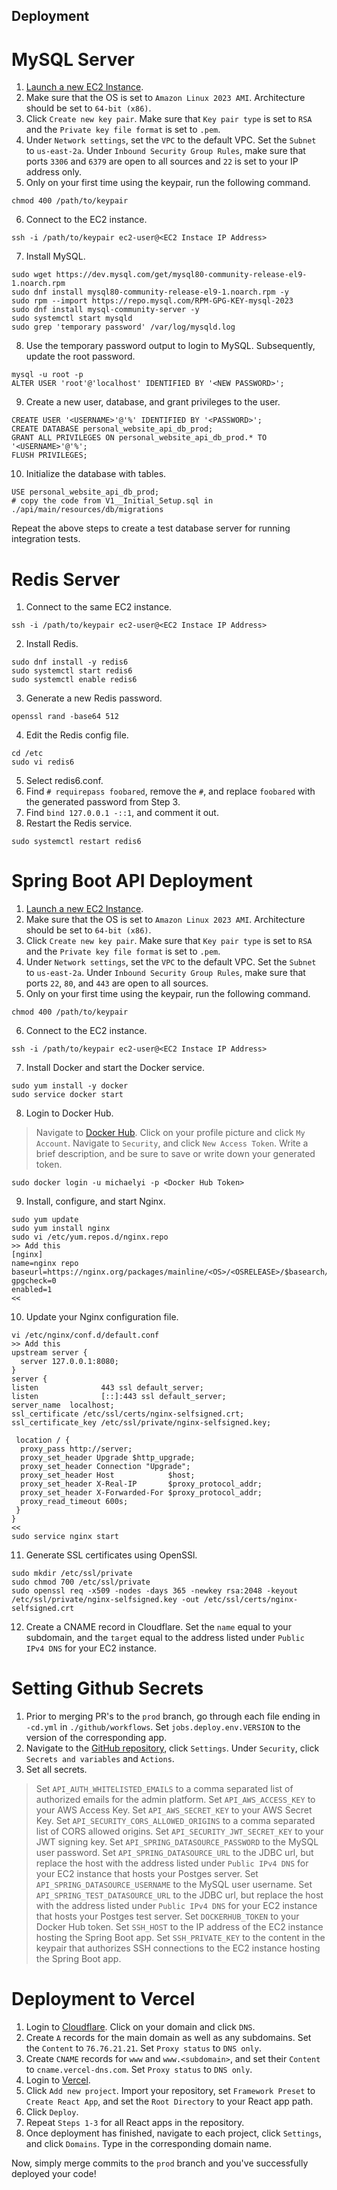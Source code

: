## Deployment

# MySQL Server

1. [Launch a new EC2 Instance](https://us-east-2.console.aws.amazon.com/ec2/home?region=us-east-2#LaunchInstances:).
2. Make sure that the OS is set to `Amazon Linux 2023 AMI`. Architecture should be set to `64-bit (x86)`.
3. Click `Create new key pair`. Make sure that `Key pair type` is set to `RSA` and the `Private key file format` is set to `.pem`.
4. Under `Network settings`, set the `VPC` to the default VPC. Set the `Subnet` to `us-east-2a`. Under `Inbound Security Group Rules`, make sure that ports `3306` and `6379` are open to all sources and `22` is set to your IP address only.
5. Only on your first time using the keypair, run the following command.

```shell
chmod 400 /path/to/keypair
```

6. Connect to the EC2 instance.

```shell
ssh -i /path/to/keypair ec2-user@<EC2 Instace IP Address>
```

7. Install MySQL.

```shell
sudo wget https://dev.mysql.com/get/mysql80-community-release-el9-1.noarch.rpm 
sudo dnf install mysql80-community-release-el9-1.noarch.rpm -y
sudo rpm --import https://repo.mysql.com/RPM-GPG-KEY-mysql-2023
sudo dnf install mysql-community-server -y
sudo systemctl start mysqld
sudo grep 'temporary password' /var/log/mysqld.log
```

8. Use the temporary password output to login to MySQL. Subsequently, update the root password.

```shell
mysql -u root -p
ALTER USER 'root'@'localhost' IDENTIFIED BY '<NEW PASSWORD>'; 
```

9. Create a new user, database, and grant privileges to the user.

```shell
CREATE USER '<USERNAME>'@'%' IDENTIFIED BY '<PASSWORD>';
CREATE DATABASE personal_website_api_db_prod;
GRANT ALL PRIVILEGES ON personal_website_api_db_prod.* TO '<USERNAME>'@'%';
FLUSH PRIVILEGES;
```

10. Initialize the database with tables.

```shell
USE personal_website_api_db_prod;
# copy the code from V1__Initial_Setup.sql in ./api/main/resources/db/migrations
```

Repeat the above steps to create a test database server for running integration tests.

# Redis Server

1. Connect to the same EC2 instance.

```shell
ssh -i /path/to/keypair ec2-user@<EC2 Instace IP Address>
``` 

2. Install Redis.

```shell
sudo dnf install -y redis6
sudo systemctl start redis6
sudo systemctl enable redis6
```

3. Generate a new Redis password.

```shell
openssl rand -base64 512
```

4. Edit the Redis config file.

```shell
cd /etc
sudo vi redis6
```

5. Select redis6.conf.
6. Find `# requirepass foobared`, remove the `#`, and replace `foobared` with the generated password from Step 3.
7. Find `bind 127.0.0.1 -::1`, and comment it out.
8. Restart the Redis service.

```shell
sudo systemctl restart redis6
```

# Spring Boot API Deployment 

1. [Launch a new EC2 Instance](https://us-east-2.console.aws.amazon.com/ec2/home?region=us-east-2#LaunchInstances:).
2. Make sure that the OS is set to `Amazon Linux 2023 AMI`. Architecture should be set to `64-bit (x86)`.
3. Click `Create new key pair`. Make sure that `Key pair type` is set to `RSA` and the `Private key file format` is set to `.pem`.
4. Under `Network settings`, set the `VPC` to the default VPC. Set the `Subnet` to `us-east-2a`. Under `Inbound Security Group Rules`, make sure that ports `22`, `80`, and `443` are open to all sources.
5. Only on your first time using the keypair, run the following command.

```shell
chmod 400 /path/to/keypair
```

6. Connect to the EC2 instance.

```shell
ssh -i /path/to/keypair ec2-user@<EC2 Instace IP Address>
```

7. Install Docker and start the Docker service.
```shell
sudo yum install -y docker
sudo service docker start
```

8. Login to Docker Hub.

> Navigate to [Docker Hub](https://hub.docker.com/).
> Click on your profile picture and click `My Account`.
> Navigate to `Security`, and click `New Access Token`.
> Write a brief description, and be sure to save or write down your generated token.

```shell
sudo docker login -u michaelyi -p <Docker Hub Token>
```

9. Install, configure, and start Nginx.
```shell
sudo yum update
sudo yum install nginx
sudo vi /etc/yum.repos.d/nginx.repo
>> Add this
[nginx]
name=nginx repo
baseurl=https://nginx.org/packages/mainline/<OS>/<OSRELEASE>/$basearch/
gpgcheck=0
enabled=1 
<<
```

10. Update your Nginx configuration file.

```shell
vi /etc/nginx/conf.d/default.conf
>> Add this
upstream server {
  server 127.0.0.1:8080;
}
server {
listen              443 ssl default_server;
listen              [::]:443 ssl default_server;
server_name  localhost;
ssl_certificate /etc/ssl/certs/nginx-selfsigned.crt;
ssl_certificate_key /etc/ssl/private/nginx-selfsigned.key;
 
 location / {
  proxy_pass http://server;
  proxy_set_header Upgrade $http_upgrade;
  proxy_set_header Connection "Upgrade";
  proxy_set_header Host            $host;
  proxy_set_header X-Real-IP       $proxy_protocol_addr;
  proxy_set_header X-Forwarded-For $proxy_protocol_addr;
  proxy_read_timeout 600s;
 }
}
<<
sudo service nginx start
```

11. Generate SSL certificates using OpenSSl.

```shell
sudo mkdir /etc/ssl/private
sudo chmod 700 /etc/ssl/private
sudo openssl req -x509 -nodes -days 365 -newkey rsa:2048 -keyout /etc/ssl/private/nginx-selfsigned.key -out /etc/ssl/certs/nginx-selfsigned.crt
```

12. Create a CNAME record in Cloudflare. Set the `name` equal to your subdomain, and the `target` equal to the address listed under `Public IPv4 DNS` for your EC2 instance.

# Setting Github Secrets

1. Prior to merging PR's to the `prod` branch, go through each file ending in `-cd.yml` in `./github/workflows`. Set `jobs.deploy.env.VERSION` to the version of the corresponding app.
2. Navigate to the [GitHub repository](https://github.com/michaelhyi/personal-website), click `Settings`. Under `Security`, click `Secrets and variables` and `Actions`.
3. Set all secrets.

> Set `API_AUTH_WHITELISTED_EMAILS` to a comma separated list of authorized emails for the admin platform.
> Set `API_AWS_ACCESS_KEY` to your AWS Access Key.
> Set `API_AWS_SECRET_KEY` to your AWS Secret Key.
> Set `API_SECURITY_CORS_ALLOWED_ORIGINS` to a comma separated list of CORS allowed origins.
> Set `API_SECURITY_JWT_SECRET_KEY` to your JWT signing key.
> Set `API_SPRING_DATASOURCE_PASSWORD` to the MySQL user password. 
> Set `API_SPRING_DATASOURCE_URL` to the JDBC url, but replace the host with the address listed under `Public IPv4 DNS` for your EC2 instance that hosts your Postges server.
> Set `API_SPRING_DATASOURCE_USERNAME` to the MySQL user username.
> Set `API_SPRING_TEST_DATASOURCE_URL` to the JDBC url, but replace the host with the address listed under  `Public IPv4 DNS` for your EC2 instance that hosts your Postges test server. 
> Set `DOCKERHUB_TOKEN` to your Docker Hub token.
> Set `SSH_HOST` to the IP address of the EC2 instance hosting the Spring Boot app.
> Set `SSH_PRIVATE_KEY` to the content in the keypair that authorizes SSH connections to the EC2 instance hosting the Spring Boot app.

# Deployment to Vercel

1. Login to [Cloudflare](https://www.cloudflare.com/). Click on your domain and click `DNS`.
2. Create `A` records for the main domain as well as any subdomains. Set the `Content` to `76.76.21.21`. Set `Proxy status` to `DNS only`.
3. Create `CNAME` records for `www` and `www.<subdomain>`, and set their `Content` to `cname.vercel-dns.com`. Set `Proxy status` to `DNS only`. 
4. Login to [Vercel](https://vercel.com/).
5. Click `Add new project`. Import your repository, set `Framework Preset` to `Create React App`, and set the `Root Directory` to your React app path.
6. Click `Deploy`.
7. Repeat `Steps 1-3` for all React apps in the repository. 
8. Once deployment has finished, navigate to each project, click `Settings`, and click `Domains`. Type in the corresponding domain name.

Now, simply merge commits to the `prod` branch and you've successfully deployed your code!